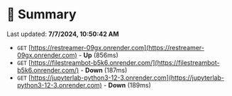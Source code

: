 # 📖 Summary
Last updated: **7/7/2024, 10:50:42 AM**

- `GET` [https://restreamer-09gx.onrender.com](https://restreamer-09gx.onrender.com) - **Up** (856ms)
- `GET` [https://filestreambot-b5k6.onrender.com/](https://filestreambot-b5k6.onrender.com/) - **Down** (187ms)
- `GET` [https://jupyterlab-python3-12-3.onrender.com](https://jupyterlab-python3-12-3.onrender.com) - **Down** (189ms)
